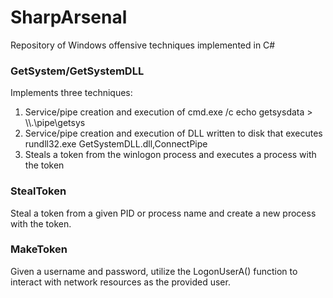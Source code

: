 # SharpArsenal
Repository of Windows offensive techniques implemented in C#



### GetSystem/GetSystemDLL
Implements three techniques: 

1. Service/pipe creation and execution of cmd.exe /c echo getsysdata > \\\\.\pipe\getsys
2. Service/pipe creation and execution of DLL written to disk that executes rundll32.exe GetSystemDLL.dll,ConnectPipe
3. Steals a token from the winlogon process and executes a process with the token


### StealToken
Steal a token from a given PID or process name and create a new process with the token.


### MakeToken
Given a username and password, utilize the LogonUserA() function to interact with network resources as the provided user.
